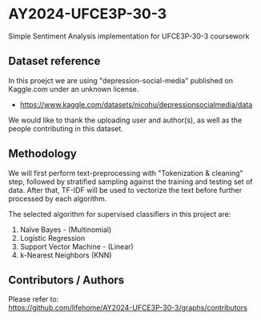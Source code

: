 # AY2024-UFCE3P-30-3
Simple Sentiment Analysis implementation for UFCE3P-30-3 coursework

## Dataset reference
In this proejct we are using "depression-social-media" published on Kaggle.com under an unknown license.
- https://www.kaggle.com/datasets/nicohu/depressionsocialmedia/data

We would like to thank the uploading user and author(s), as well as the people contributing in this dataset.

## Methodology

We will first perform text-preprocessing with "Tokenization & cleaning" step, followed by stratified sampling against the training and testing set of data. After that, TF-IDF will be used to vectorize the text before further processed by each algorithm.

The selected algorithm for supervised classifiers in this project are:
1. Naïve Bayes - (Multinomial)
2. Logistic Regression
3. Support Vector Machine - (Linear)
4. k-Nearest Neighbors (KNN)

## Contributors / Authors
Please refer to:  
https://github.com/lifehome/AY2024-UFCE3P-30-3/graphs/contributors